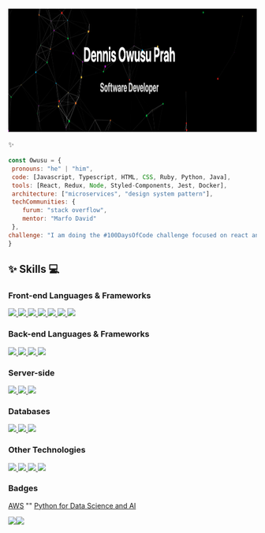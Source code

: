 <p align="center">
 <a href=""><img src="github-profile.png" height="250" width="100%">
</a>
 
<!-- - 🌍  I'm based in Accra, Ghana
- ✉️  You can contact me at [padwusup@gmail.com](mailto:padwusup@gmail.com)
- 💞️ I’m looking to collaborate on React projects
- 🤝  I'm open to collaborating on interesting JavaScript projects
- ⚡ Fun fact: ...
- 👋 -->
 

✨
 ```javascript
const Owusu = {
  pronouns: "he" | "him",
  code: [Javascript, Typescript, HTML, CSS, Ruby, Python, Java],
  tools: [React, Redux, Node, Styled-Components, Jest, Docker],
  architecture: ["microservices", "design system pattern"],
  techCommunities: {
     furum: "stack overflow",
     mentor: "Marfo David"
  },
 challenge: "I am doing the #100DaysOfCode challenge focused on react and typescript"
}
```
 
## ✨ Skills 💻

### Front-end Languages & Frameworks
<!-- &svgfill=cd6799 -->
<!--  &svgfill=cd6799 -->
<p align="left">
 <a href="https://github.com/harish-sethuraman/readme-components">
  <img  src="https://readme-components.vercel.app/api?component=logo&fill=black&logo=javascript&svgfill=f6df1c" height="50">
 </a>
 <a href="https://github.com/harish-sethuraman/readme-components">
  <img  src="https://readme-components.vercel.app/api?component=logo&fill=black&logo=react&animation=spin&svgfill=15d8fe" height="50">  
 </a>
 <a href="https://github.com/harish-sethuraman/readme-components">
  <img  src="https://readme-components.vercel.app/api?component=logo&fill=black&logo=redux&svgfill=2d79c7&animation=spin" height="50">
 </a>
 <a href="https://github.com/harish-sethuraman/readme-components">
  <img  src="https://readme-components.vercel.app/api?component=logo&fill=black&logo=webpack&svgfill=8ed5fa&animation=spin" height="50">
 </a>
 <a href="https://github.com/harish-sethuraman/readme-components">
  <img  src="https://readme-components.vercel.app/api?component=logo&fill=black&logo=sass&svgfill=cd6799" height="50">
 </a>
 <a href="https://github.com/harish-sethuraman/readme-components">
  <img  src="https://readme-components.vercel.app/api?component=logo&fill=black&logo=CSS3&svgfill=264de4" height="50">
 </a>
 <a href="https://github.com/harish-sethuraman/readme-components">
  <img  src="https://readme-components.vercel.app/api?component=logo&fill=black&logo=HTML5&svgfill=e34c26" height="50">
 </a>
</p>

### Back-end Languages & Frameworks
 
<p align="left">
 <a href="https://github.com/harish-sethuraman/readme-components">
  <img  src="https://readme-components.vercel.app/api?component=logo&fill=black&logo=java&svgfill=f89820" height="50">  
 </a>
 <a href="https://github.com/harish-sethuraman/readme-components">
  <img  src="https://readme-components.vercel.app/api?component=logo&fill=black&logo=python&svgfill=4584b6" height="50">  
 </a>
  <a href="https://github.com/harish-sethuraman/readme-components">
  <img  src="https://readme-components.vercel.app/api?component=logo&fill=black&logo=ruby&svgfill=f91401&animation=spin" height="50">
 </a>
 <a href="https://github.com/harish-sethuraman/readme-components">
  <img  src="https://readme-components.vercel.app/api?component=logo&fill=black&logo=SQL" height="50">
 </a>
</p>
 
### Server-side
<p align="left">
 <a href="https://github.com/harish-sethuraman/readme-components">
  <img  src="https://readme-components.vercel.app/api?component=logo&fill=black&logo=node.js&svgfill=659b60" height="50">
 </a>
 <a href="https://github.com/harish-sethuraman/readme-components">
  <img  src="https://readme-components.vercel.app/api?component=logo&fill=black&logo=flask" height="50">  
 </a>
 <a href="https://github.com/harish-sethuraman/readme-components">
  <img  src="https://readme-components.vercel.app/api?component=logo&fill=black&logo=express.js&svgfill=3c873a" height="50">  
 </a>
</p>

### Databases

<p align="left">
 <a href="https://github.com/harish-sethuraman/readme-components">
  <img  src="https://readme-components.vercel.app/api?component=logo&fill=black&logo=mongodb&svgfill=3c873a" height="50">  
 </a>
 <a href="https://github.com/harish-sethuraman/readme-components">
  <img  src="https://readme-components.vercel.app/api?component=logo&fill=black&logo=mysql&svgfill=00758f" height="50">
 </a>
 <a href="https://github.com/harish-sethuraman/readme-components">
  <img  src="https://readme-components.vercel.app/api?component=logo&fill=black&logo=postgresql&svgfill=336791" height="50">  
 </a>
</p>

### Other Technologies

<p align="left"> 
 <a href="https://github.com/harish-sethuraman/readme-components">
  <img  src="https://readme-components.vercel.app/api?component=logo&fill=black&logo=Github" height="50">
 </a>
 <a href="https://github.com/harish-sethuraman/readme-components">
  <img  src="https://readme-components.vercel.app/api?component=logo&fill=black&logo=graphql&svgfill=e535ab&animation=spin" height="50">
 </a>
 <a href="https://github.com/harish-sethuraman/readme-components">
  <img  src="https://readme-components.vercel.app/api?component=logo&fill=black&logo=AmazonAws" height="50">
 </a>
 <a href="https://github.com/harish-sethuraman/readme-components">
  <img  src="https://readme-components.vercel.app/api?component=logo&fill=black&logo=RestApi" height="50">
 </a>
</p>

### Badges

[AWS](https://www.credly.com/badges/60a102d5-307a-48e6-8e51-e75ef84ec825)
""
[Python for Data Science and AI](https://www.credly.com/badges/79ed795d-5ff0-4150-adae-815e5a84a194)


<a href="https://www.adamalston.com/"><img height="137px" src="https://github-readme-stats.vercel.app/api?username=adamalston&hide_title=true&hide_border=true&show_icons=true&include_all_commits=true&count_private=true&line_height=21&text_color=000&icon_color=000&bg_color=0,ea6161,ffc64d,fffc4d,52fa5a&theme=graywhite" /><!-- wi*quL3fcV --><img height="137px" src="https://github-readme-stats.vercel.app/api/top-langs/?username=adamalston&hide=html&hide_title=true&hide_border=true&layout=compact&langs_count=6&exclude_repo=comp426,Redventures-Movie-Quotes&text_color=000&icon_color=fff&bg_color=0,52fa5a,4dfcff,c64dff&theme=graywhite" /></a>



<!-- - 🔭 I’m currently working on ...
- 🌱 I’m currently learning ...
- 👯 I’m looking to collaborate on ...
- 🤔 I’m looking for help with ...
- 💬 Ask me about ...
- 📫 How to reach me: ...
- 😄 Pronouns: ...
 -->

